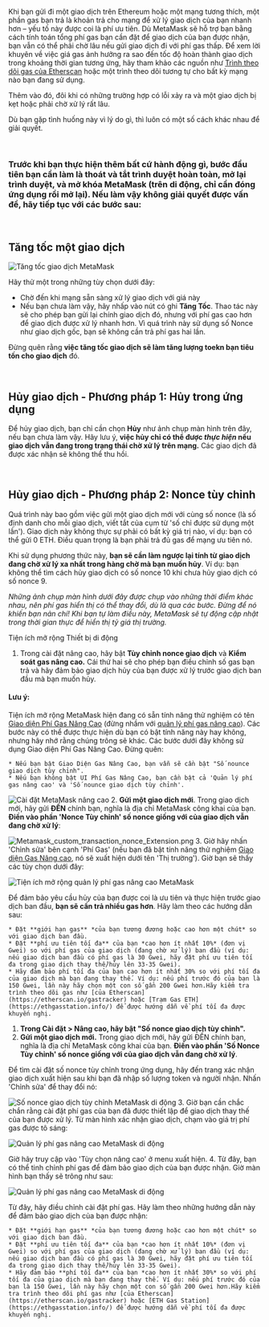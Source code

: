 Khi bạn gửi đi một giao dịch trên Ethereum hoặc một mạng tương thích, một phần gas bạn trả là khoản trả cho mạng để xử lý giao dịch của bạn nhanh hơn – yếu tố này được coi là phí ưu tiên. Dù MetaMask sẽ hỗ trợ bạn bằng cách tính toán tổng phí gas bạn cần đặt để giao dịch của bạn được nhận, bạn vẫn có thể phải chờ lâu nếu gửi giao dịch đi với phí gas thấp. Để xem lời khuyên về việc giá gas ảnh hưởng ra sao đến tốc độ hoàn thành giao dịch trong khoảng thời gian tương ứng, hãy tham khảo các nguồn như [Trình theo dõi gas của Etherscan](https://etherscan.io/gastracker) hoặc một trình theo dõi tương tự cho bất kỳ mạng nào bạn đang sử dụng.


Thêm vào đó, đôi khi có những trường hợp có lỗi xảy ra và một giao dịch bị kẹt hoặc phải chờ xử lý rất lâu.


Dù bạn gặp tình huống này vì lý do gì, thì luôn có một số cách khác nhau để giải quyết.


 


### Trước khi bạn thực hiện thêm bất cứ hành động gì, bước đầu tiên bạn cần làm là thoát và tắt trình duyệt hoàn toàn, mở lại trình duyệt, và mở khóa MetaMask (trên di động, chỉ cần đóng ứng dụng rồi mở lại). Nếu làm vậy không giải quyết được vấn đề, hãy tiếp tục với các bước sau:


 


**Tăng tốc một giao dịch**
--------------------------


![Tăng tốc giao dịch MetaMask](https://support.metamask.io/hc/article_attachments/12927043481371)


Hãy thử một trong những tùy chọn dưới đây:


* Chờ đến khi mạng sẵn sàng xử lý giao dịch với giá này
* Nếu bạn chưa làm vậy, hãy nhấp vào nút có ghi **Tăng Tốc**. Thao tác này sẽ cho phép bạn gửi lại chính giao dịch đó, nhưng với phí gas cao hơn để giao dịch được xử lý nhanh hơn. Vì quá trình này sử dụng số Nonce như giao dịch gốc, bạn sẽ không cần trả phí gas hai lần.


Đừng quên rằng **việc tăng tốc giao dịch sẽ làm tăng lượng toekn bạn tiêu tốn cho giao dịch** đó.


 


**Hủy giao dịch - Phương pháp 1: Hủy trong ứng dụng**
-----------------------------------------------------


Để hủy giao dịch, bạn chỉ cần chọn **Hủy** như ảnh chụp màn hình trên đây, nếu bạn chưa làm vậy. Hãy lưu ý, **việc hủy chỉ có thể được *thực hiện* nếu giao dịch vẫn đang trong trạng thái chờ xử lý trên mạng.** Các giao dịch đã được xác nhận sẽ không thể thu hồi.


 


**Hủy giao dịch - Phương pháp 2: Nonce tùy chỉnh**
--------------------------------------------------


Quá trình này bao gồm việc gửi một giao dịch mới với cùng số nonce (là số định danh cho mỗi giao dịch, viết tắt của cụm từ 'số chỉ được sử dụng một lần'). Giao dịch này không thực sự phải có bất kỳ giá trị nào, ví dụ: bạn có thể gửi 0 ETH. Điều quan trọng là bạn phải trả đủ gas để mạng ưu tiên nó.


Khi sử dụng phương thức này, **bạn sẽ cần làm ngược lại tính từ giao dịch đang chờ xử lý xa nhất trong hàng chờ mà bạn muốn hủy**. Ví dụ: bạn không thể tìm cách hủy giao dịch có số nonce 10 khi chưa hủy giao dịch có số nonce 9.


*Những ảnh chụp màn hình dưới đây được chụp vào những thời điểm khác nhau, nên phí gas hiển thị có thể thay đổi, dù là qua các bước. Đừng để nó khiến bạn nản chí! Khi bạn tự làm điều này, MetaMask sẽ tự động cập nhật trong thời gian thực để hiển thị tỷ giá thị trường.*




Tiện ích mở rộng Thiết bị di động


1. Trong cài đặt nâng cao, hãy bật **Tùy chỉnh nonce giao dịch** và **Kiểm soát gas nâng cao.** Cái thứ hai sẽ cho phép bạn điều chỉnh số gas bạn trả và hãy đảm bảo giao dịch hủy của bạn được xử lý trước giao dịch ban đầu mà bạn muốn hủy.



#### Lưu ý:


Tiện ích mở rộng MetaMask hiện đang có sẵn tính năng thử nghiệm có tên [Giao diện Phí Gas Nâng Cao](https://metamask.io/1559/) (đừng nhầm với [quản lý phí gas nâng cao](https://support.metamask.io/hc/en-us/articles/360022895972)). Các bước này có thể được thực hiện dù bạn có bật tính năng này hay không, nhưng hãy nhớ rằng chúng trông sẽ khác. Các bước dưới đây không sử dụng Giao diện Phí Gas Nâng Cao. Đừng quên:



	* Nếu bạn bật Giao Diện Gas Nâng Cao, bạn vẫn sẽ cần bật "Số nounce giao dịch tùy chỉnh".
	* Nếu bạn không bật UI Phí Gas Nâng Cao, bạn cần bật cả 'Quản lý phí gas nâng cao' và 'Số nounce giao dịch tùy chỉnh'.

![Cài đặt MetaMask nâng cao](https://support.metamask.io/hc/article_attachments/12927064113947)
2. **Gửi một giao dịch mới**. Trong giao dịch mới, hãy gửi **ĐẾN** chính bạn, nghĩa là địa chỉ MetaMask công khai của bạn. **Điền vào phần 'Nonce Tùy chỉnh' số nonce giống với của giao dịch vẫn đang chờ xử lý**:


![Metamask_custom_transaction_nonce_Extension.png](https://support.metamask.io/hc/article_attachments/12927064259483)
3. Giờ hãy nhấn 'Chỉnh sửa' bên cạnh 'Phí Gas' (nếu bạn đã bật tính năng thử nghiệm [Giao diện Gas Nâng cao](https://support.metamask.io/hc/en-us/articles/360022895972-Using-advanced-gas-controls#:~:text=%C2%A0-,Enhanced%20Gas%20UI,-Since%20the%20introduction), nó sẽ xuất hiện dưới tên 'Thị trường'). Giờ bạn sẽ thấy các tùy chọn dưới đây:


![Tiện ích mở rộng quản lý phí gas nâng cao MetaMask](https://support.metamask.io/hc/article_attachments/12927065407515)


Để đảm bảo yêu cầu hủy của bạn được coi là ưu tiên và thực hiện trước giao dịch ban đầu, **bạn sẽ cần trả nhiều gas hơn**. Hãy làm theo các hướng dẫn sau:


	* Đặt **giới hạn gas** *của bạn tương đương hoặc cao hơn một chút* so với giao dịch ban đầu.
	* Đặt **phí ưu tiên tối đa** của bạn *cao hơn ít nhất 10%* (đơn vị Gwei) so với phí gas của giao dịch (đang chờ xử lý) ban đầu (ví dụ: nếu giao dịch ban đầu có phí gas là 30 Gwei, hãy đặt phí ưu tiên tối đa trong giao dịch thay thế/hủy lên 33-35 Gwei).
	* Hãy đảm bảo phí tối đa của bạn cao hơn ít nhất 30% so với phí tối đa của giao dịch mà bạn đang thay thế. Ví dụ: nếu phí trước đó của bạn là 150 Gwei, lần này hãy chọn một con số gần 200 Gwei hơn.Hãy kiểm tra trình theo dõi gas như [của Etherscan](https://etherscan.io/gastracker) hoặc [Trạm Gas ETH](https://ethgasstation.info/) để được hướng dẫn về phí tối đa được khuyến nghị.




1. **Trong Cài đặt > Nâng cao, hãy bật "Số nonce giao dịch tùy chỉnh".**
2. **Gửi một giao dịch mới.** Trong giao dịch mới, hãy gửi ĐẾN chính bạn, nghĩa là địa chỉ MetaMask công khai của bạn. **Điền vào phần 'Số Nonce Tùy chỉnh' số nonce giống với của giao dịch vẫn đang chờ xử lý**.


Để tìm cài đặt số nonce tùy chỉnh trong ứng dụng, hãy đến trang xác nhận giao dịch xuất hiện sau khi bạn đã nhập số lượng token và người nhận. Nhấn 'Chỉnh sửa' để thay đổi nó:


![Số nonce giao dịch tùy chỉnh MetaMask di động](https://support.metamask.io/hc/article_attachments/12927068442907)
3. Giờ bạn cần chắc chắn rằng cài đặt phí gas của bạn đã được thiết lập để giao dịch thay thế của bạn được xử lý. Từ màn hình xác nhận giao dịch, chạm vào giá trị phí gas được tô sáng:


![Quản lý phí gas nâng cao MetaMask di động](https://support.metamask.io/hc/article_attachments/12927041593755)


Giờ hãy truy cập vào 'Tùy chọn nâng cao' ở menu xuất hiện.
4. Từ đây, bạn có thể tinh chỉnh phí gas để đảm bảo giao dịch của bạn được nhận. Giờ màn hình bạn thấy sẽ trông như sau:


![Quản lý phí gas nâng cao MetaMask di động](https://support.metamask.io/hc/article_attachments/12927063201691)


Từ đây, hãy điều chỉnh cài đặt phí gas. Hãy làm theo những hướng dẫn này để đảm bảo giao dịch của bạn được nhận:


	* Đặt **giới hạn gas** *của bạn tương đương hoặc cao hơn một chút* so với giao dịch ban đầu.
	* Đặt **phí ưu tiên tối đa** của bạn *cao hơn ít nhất 10%* (đơn vị Gwei) so với phí gas của giao dịch (đang chờ xử lý) ban đầu (ví dụ: nếu giao dịch ban đầu có phí gas là 30 Gwei, hãy đặt phí ưu tiên tối đa trong giao dịch thay thế/hủy lên 33-35 Gwei).
	* Hãy đảm bảo **phí tối đa** của bạn *cao hơn ít nhất 30%* so với phí tối đa của giao dịch mà bạn đang thay thế. Ví dụ: nếu phí trước đó của bạn là 150 Gwei, lần này hãy chọn một con số gần 200 Gwei hơn.Hãy kiểm tra trình theo dõi phí gas như [của Etherscan](https://etherscan.io/gastracker) hoặc [ETH Gas Station](https://ethgasstation.info/) để được hướng dẫn về phí tối đa được khuyến nghị.



